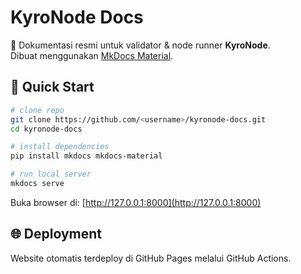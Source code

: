 # KyroNode Docs

📖 Dokumentasi resmi untuk validator & node runner **KyroNode**.  
Dibuat menggunakan [MkDocs Material](https://squidfunk.github.io/mkdocs-material/).

## 🚀 Quick Start

```bash
# clone repo
git clone https://github.com/<username>/kyronode-docs.git
cd kyronode-docs

# install dependencies
pip install mkdocs mkdocs-material

# run local server
mkdocs serve
```

Buka browser di: [http://127.0.0.1:8000](http://127.0.0.1:8000)

## 🌐 Deployment

Website otomatis terdeploy di GitHub Pages melalui GitHub Actions.
